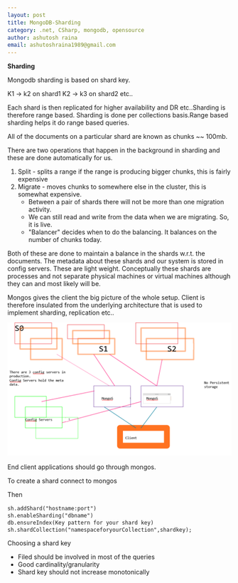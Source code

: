 ```yaml
---
layout: post
title: MongoDB-Sharding
category: .net, CSharp, mongodb, opensource
author: ashutosh raina
email: ashutoshraina1989@gmail.com
---
```

**Sharding**

Mongodb sharding is based on shard key.

K1 -&gt; k2 on shard1
K2 -&gt; k3 on shard2 etc..

Each shard is then replicated for higher availability and DR etc..Sharding is therefore range based. Sharding is done per collections basis.Range based sharding helps it do range based queries.

<!--excerpt-->

All of the documents on a particular shard are known as chunks ~~ 100mb.

There are two operations that happen in the background in sharding and these are done automatically for us.

1. Split - splits a range if the range is producing bigger chunks, this is fairly expensive
1. 	Migrate - moves chunks to somewhere else in the cluster, this is somewhat expensive.
	- Between a pair of shards there will not be more than one migration activity.
	- We can still read and write from the data when we are migrating. So, it is live.
	- "Balancer" decides when to do the balancing. It balances on the number of chunks today.

Both of these are done to maintain a balance in the shards w.r.t. the documents.
The metadata about these shards and our system is stored in config servers. These are light weight.
Conceptually these shards are processes and not separate physical machines or virtual machines although they can and most likely will be.

Mongos gives the client the big picture of the whole setup. Client is therefore insulated from the underlying architecture that is used to implement sharding, replication etc..

![Sharding](/stylesheets/images/posts/sharding.png)

End client applications should go through mongos.

To create a shard connect to mongos

Then


    sh.addShard("hostname:port")
    sh.enableSharding("dbname")
    db.ensureIndex(Key pattern for your shard key)
    sh.shardCollection("namespaceforyourCollection",shardkey);


Choosing a shard key

- Filed should be involved in most of the queries
- Good cardinality/granularity
- Shard key should not increase monotonically